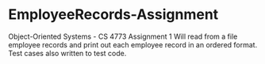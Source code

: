 # EmployeeRecords-Assignment
Object-Oriented Systems - CS 4773 Assignment 1
Will read from a file employee records and print out each employee record in an ordered format. Test cases also written to test code.
